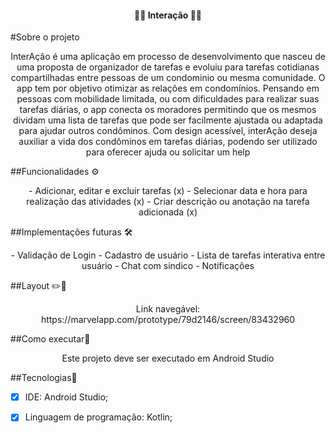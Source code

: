 

<h4 align="center"> 
      🤝🤝 Interação  🤜🤛
</h4>


#Sobre o projeto
<p align="center">
  InterAção é uma aplicação em processo de desenvolvimento que nasceu de uma proposta de organizador de tarefas e evoluiu para tarefas cotidianas compartilhadas entre pessoas de um condominio ou mesma comunidade.
  O app tem por objetivo otimizar as relações em condomínios. Pensando em pessoas com mobilidade limitada, ou com dificuldades para realizar suas tarefas diárias, o app conecta os moradores permitindo que os mesmos dividam uma lista de tarefas que pode ser facilmente ajustada ou adaptada para ajudar outros condôminos. Com design acessível, interAção deseja auxiliar a vida dos condôminos em tarefas diárias, podendo ser utilizado para oferecer ajuda ou solicitar um help

##Funcionalidades ⚙️
<p align="center">
    - Adicionar, editar e excluir tarefas (x)
    - Selecionar data e hora para realização das atividades (x)
    - Criar descrição ou anotação na tarefa adicionada (x)
    
    
##Implementações futuras 🛠️
<p align="center">
    - Validação de Login
    - Cadastro de usuário
    - Lista de tarefas interativa entre usuário
    - Chat com sindico
    - Notificações
    
##Layout ✏️📐
<p align="center">
      Link navegável: https://marvelapp.com/prototype/79d2146/screen/83432960
    
##Como executar📱
<p align= "center">
    Este projeto deve ser executado em Android Studio
   
##Tecnologias🧬
   - [x] IDE: Android Studio;
   - [x] Linguagem de programação: Kotlin;
 
  
    
